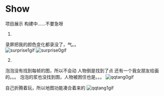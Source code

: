 # Show
项目展示
构建中……不要急呀
  
  
1.
录屏把我的颜色变化都录没了，气。。  
![surprise1gif](https://github.com/ZhangFengze/Show/raw/master/surprise1.gif)
![surprise0gif](https://github.com/ZhangFengze/Show/raw/master/surprise0.gif)

2.  
泡泡没有找到每帧的图，所以不会动
人物倒是找到了点
还有一个我女朋友给画的。。。
泡泡的浆也没找到图，人物被困住也是。。。
![qqtang0gif](https://github.com/ZhangFengze/Show/raw/master/qqtang.gif)

自己折腾着玩，所以地图功能凑合着来的
![qqtang1gif](https://github.com/ZhangFengze/Show/raw/master/qqtang1.gif)

